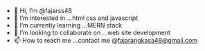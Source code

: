 - 👋 Hi, I’m @fajarss48
- 👀 I’m interested in ...html css and javascript
- 🌱 I’m currently learning ...MERN stack
- 💞️ I’m looking to collaborate on ...web site development
- 📫 How to reach me ...contact me @fajarangkasa48@gmail.com

<!---
fajarss48/fajarss48 is a ✨ special ✨ repository because its `README.md` (this file) appears on your GitHub profile.
You can click the Preview link to take a look at your changes.
--->
